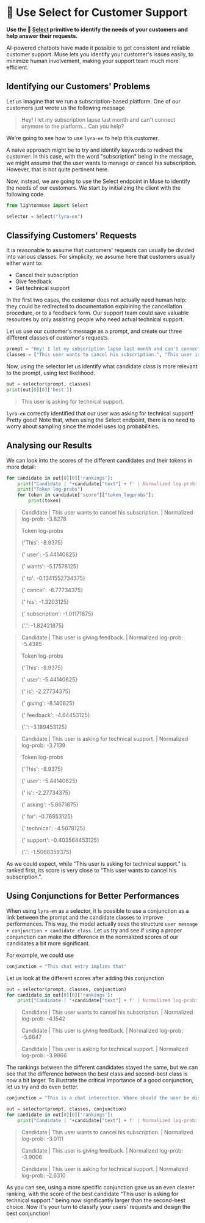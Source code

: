 ---
---

# 🔘 Use Select for Customer Support

**Use the 🔘 [Select](/api/primitives/evaluate/select) primitive to identify the needs of your customers and help answer their requests.**

AI-powered chatbots have made it possible to get consistent and reliable customer support. Muse lets you identify your customer's issues easily, to minimize human involvement, making your support team much more efficient. 

## Identifying our Customers' Problems

Let us imagine that we run a subscription-based platform. One of our customers just wrote us the following message
>Hey! I let my subscription lapse last month and can't connect anymore to the platform... Can you help?

We're going to see how to use `lyra-en` to help this customer. 

A naive approach might be to try and identify keywords to redirect the customer: in this case, with the word "subscription" being in the message, we might assume that the user wants to manage or cancel his subscription. However, that is not quite pertinent here.

Now, instead, we are going to use the Select endpoint in Muse to identify the needs of our customers. We start by initializing the client with the following code.

```python
from lightonmuse import Select

selector = Select("lyra-en")
```

## Classifying Customers' Requests

It is reasonable to assume that customers' requests can usually be divided into various classes. For simplicity, we assume here that customers usually either want to:

- Cancel their subscription
- Give feedback
- Get technical support 

In the first two cases, the customer does not actually need human help: they could be redirected to documentation explaining the cancellation procedure, or to a feedback form. Our support team could save valuable resources by only assisting people who need actual technical support.

Let us use our customer's message as a prompt, and create our three different classes of customer's requests.

```python
prompt = "Hey! I let my subscription lapse last month and can't connect anymore to the platform... Can you help?"
classes = ["This user wants to cancel his subscription.", "This user is giving feedback.", "This user is asking for technical support."]
```

Now, using the selector let us identify what candidate class is more relevant to the prompt, using text likelihood.

```python
out = selector(prompt, classes)
print(out[0][0]['best'])
```
>This user is asking for technical support.

`lyra-en` correctly identified that our user was asking for technical support! Pretty good! Note that, when using the Select endpoint, there is no need to worry about sampling since the model uses log probabilities.

## Analysing our Results
We can look into the scores of the different candidates and their tokens in more detail:
```python
for candidate in out[0][0]['rankings']:
    print("Candidate | "+candidate["text"] + f' | Normalized log-prob: {candidate["score"]["normalized_logprob"]:.4f}')
    print("Token log-probs")
    for token in candidate["score"]["token_logprobs"]:
        print(token)
```


>Candidate | This user wants to cancel his subscription. | Normalized log-prob: -3.8278
>
>Token log-probs
>
> {'This': -8.9375}
>
> {' user': -5.44140625}
>
> {' wants': -5.17578125}
>
> {' to': -0.1341552734375}
>
> {' cancel': -6.77734375}
>
> {' his': -1.3203125}
> 
> {' subscription': -1.01171875}
>
> {'.': -1.82421875}


>Candidate | This user is giving feedback. | Normalized log-prob: -5.4385
>
>Token log-probs
>
> {'This': -8.9375}
>
> {' user': -5.44140625}
>
> {' is': -2.27734375}
>
> {' giving': -8.140625}
>
> {' feedback': -4.64453125}
>
> {'.': -3.189453125}


>Candidate | This user is asking for technical support. | Normalized log-prob: -3.7139
>
>Token log-probs
>
> {'This': -8.9375}
>
> {' user': -5.44140625}
>
> {' is': -2.27734375}
>
> {' asking': -5.8671875}
>
> {' for': -0.76953125}
>
> {' technical': -4.5078125}
>
> {' support': -0.403564453125}
>
> {'.': -1.5068359375}


As we could expect, while "This user is asking for technical support." is ranked first, its score is very close to "This user wants to cancel his subscription.". 

## Using Conjunctions for Better Performances

When using `lyra-en` as a selector, it is possible to use a conjunction as a link between the prompt and the candidate classes to improve performances. This way, the model actually sees the structure `user message + conjunction + candidate class`. Let us try and see if using a proper conjunction can make the difference in the normalized scores of our candidates a bit more significant.

For example, we could use

```python
conjunction = "This chat entry implies that"
```

Let us look at the different scores after adding this conjunction

```python
out = selector(prompt, classes, conjunction)
for candidate in out[0][0]['rankings']:
    print("Candidate | "+candidate["text"] + f' | Normalized log-prob: {candidate["score"]["normalized_logprob"]:.4f}')
```

>Candidate | This user wants to cancel his subscription. | Normalized log-prob: -4.1542
>
>Candidate | This user is giving feedback. | Normalized log-prob: -5.6647
>
>Candidate | This user is asking for technical support. | Normalized log-prob: -3.9866


The rankings between the different candidates stayed the same, but we can see that the difference between the best class and second-best class is now a bit larger. To illustrate the critical importance of a good conjunction, let us try and do even better.

```python
conjunction = "This is a chat interaction. Where should the user be directed?"

out = selector(prompt, classes, conjunction)
for candidate in out[0][0]['rankings']:
    print("Candidate | "+candidate["text"] + f' | Normalized log-prob: {candidate["score"]["normalized_logprob"]:.4f}')
```

>Candidate | This user wants to cancel his subscription. | Normalized log-prob: -3.0111
>
>Candidate | This user is giving feedback. | Normalized log-prob: -3.9006
>
>Candidate | This user is asking for technical support. | Normalized log-prob: -2.6310

As you can see, using a more specific conjunction gave us an even clearer ranking, with the score of the best candidate "This user is asking for technical support." being now significantly larger than the second-best choice. Now it's your turn to classify your users' requests and design the best conjunction!
